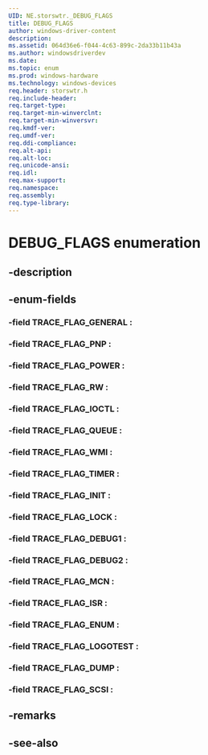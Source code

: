 ```yaml
---
UID: NE.storswtr._DEBUG_FLAGS
title: DEBUG_FLAGS
author: windows-driver-content
description: 
ms.assetid: 064d36e6-f044-4c63-899c-2da33b11b43a
ms.author: windowsdriverdev
ms.date: 
ms.topic: enum
ms.prod: windows-hardware
ms.technology: windows-devices
req.header: storswtr.h
req.include-header:
req.target-type:
req.target-min-winverclnt:
req.target-min-winversvr:
req.kmdf-ver:
req.umdf-ver:
req.ddi-compliance:
req.alt-api:
req.alt-loc:
req.unicode-ansi:
req.idl:
req.max-support:
req.namespace:
req.assembly:
req.type-library:
---
```


# DEBUG_FLAGS enumeration

## -description



## -enum-fields

### -field TRACE_FLAG_GENERAL : 
### -field TRACE_FLAG_PNP : 
### -field TRACE_FLAG_POWER : 
### -field TRACE_FLAG_RW : 
### -field TRACE_FLAG_IOCTL : 
### -field TRACE_FLAG_QUEUE : 
### -field TRACE_FLAG_WMI : 
### -field TRACE_FLAG_TIMER : 
### -field TRACE_FLAG_INIT : 
### -field TRACE_FLAG_LOCK : 
### -field TRACE_FLAG_DEBUG1 : 
### -field TRACE_FLAG_DEBUG2 : 
### -field TRACE_FLAG_MCN : 
### -field TRACE_FLAG_ISR : 
### -field TRACE_FLAG_ENUM : 
### -field TRACE_FLAG_LOGOTEST : 
### -field TRACE_FLAG_DUMP : 
### -field TRACE_FLAG_SCSI : 

## -remarks

## -see-also